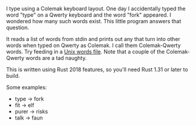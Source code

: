 I type using a Colemak keyboard layout. One day I accidentally typed the word
"type" on a Qwerty keyboard and the word "fork" appeared. I wondered how many
such words exist. This little program answers that question.

It reads a list of words from stdin and prints out any that turn into other
words when typed on Qwerty as Colemak. I call them Colemak-Qwerty words. Try
feeding in a [Unix words file](https://en.wikipedia.org/wiki/Words_\(Unix\)).
Note that a couple of the Colemak-Qwerty words are a tad naughty.

This is written using Rust 2018 features, so you'll need Rust 1.31 or later to
build.

Some examples:
* type → fork
* fit → elf
* purer → risks
* talk → faun
